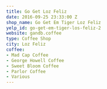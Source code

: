 ```yaml
---
title: Go Get Loz Feliz
date: 2016-09-25 23:33:00 Z
shop_name: Go Get Em Tiger Loz Feliz
yelp_id: go-get-em-tiger-los-feliz-2
website: gandb.coffee
type: Coffee Shop
city: Loz Feliz
coffee:
- Mad Cap Coffee
- George Howell Coffee
- Sweet Bloom Coffee
- Parlor Coffee
- Various
---
```

